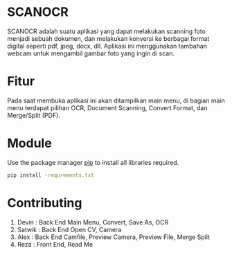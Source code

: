# SCANOCR

SCANOCR adalah suatu aplikasi yang dapat melakukan scanning foto menjadi sebuah dokumen, dan melakukan konversi ke berbagai format digital seperti pdf, jpeg, docx, dll. Aplikasi ini menggunakan tambahan webcam untuk mengambil gambar foto yang ingin di scan.

# Fitur

Pada saat membuka aplikasi ini akan ditampilkan main menu, di bagian main menu terdapat pilihan OCR, Document Scanning, Convert Format, dan Merge/Split (PDF).

# Module
Use the package manager [pip](https://pip.pypa.io/en/stable/) to install all libraries required.
```bash
pip install -requrements.txt
```

# Contributing

1. Devin   : Back End Main Menu, Convert, Save As, OCR
2. Satwik  : Back End Open CV, Camera
3. Alex    : Back End Camfile, Preview Camera, Preview File, Merge Split
4. Reza    : Front End, Read Me

